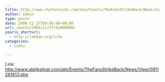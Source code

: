 ```yaml
---
title: http://www.atpfestival.com/atp/Events/TheFansStrikeBack/News/View/0811261613.php
author: admin
type: posts
date: 2008-11-27T09:56:06+00:00
url: /posts/2008/11/27/61808000/
yourls_shorturl:
  - http://lobban.org/i/5w
categories:
  - Links

---
```

Link: <http://www.atpfestival.com/atp/Events/TheFansStrikeBack/News/View/0811261613.php>